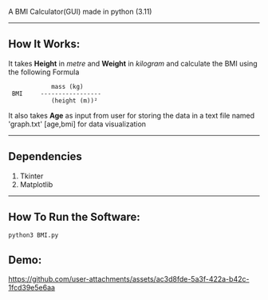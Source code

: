A BMI Calculator(GUI) made in python (3.11)  

---  

## How It Works:  

It takes __Height__ in *metre* and __Weight__ in *kilogram* and calculate the BMI using the following Formula  

```
            mass (kg) 
 BMI     -----------------
            (height (m))²
```  

It also takes __Age__ as input from user for storing the data in a text file named 'graph.txt' [age,bmi] for data visualization  

---  

## Dependencies  

1. Tkinter
2. Matplotlib  

---    

## How To Run the Software:  

```
python3 BMI.py
```  

## Demo:  

https://github.com/user-attachments/assets/ac3d8fde-5a3f-422a-b42c-1fcd39e5e6aa  


